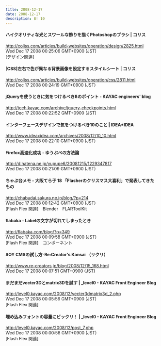 ```yaml
---
title: 2008-12-17
date: 2008-12-17
description: B! 10
---
```


####   ハイクオリティな光とスワールな飾りを描くPhotoshopのブラシ | コリス
http://coliss.com/articles/build-websites/operation/design/2825.html<br>
Wed Dec 17 2008 00:25:06 GMT+0900 (JST)<br>
[デザイン関連]


####   [CSS]左右で色が異なる背景画像を設定するスタイルシート | コリス
http://coliss.com/articles/build-websites/operation/css/2811.html<br>
Wed Dec 17 2008 00:24:19 GMT+0900 (JST)<br>


#### jQueryを使うときに気をつけるべき8のポイント - KAYAC engineers' blog
http://tech.kayac.com/archive/jquery-checkpoints.html<br>
Wed Dec 17 2008 00:22:52 GMT+0900 (JST)<br>


#### インターフェースデザインで気をつけるべき10のこと | IDEA*IDEA
http://www.ideaxidea.com/archives/2008/12/10_10.html<br>
Wed Dec 17 2008 00:22:10 GMT+0900 (JST)<br>


#### Firefox高速化成功 - ゆうぷぺの方法論
http://d.hatena.ne.jp/yupupe6/20081215/1229347817<br>
Wed Dec 17 2008 00:21:09 GMT+0900 (JST)<br>


#### ちゃぶ台メモ  -  大阪てら子 18 「Flasherのクリスマス大喜利」で発表してきたもの
http://chabudai.sakura.ne.jp/blog/?p=214<br>
Wed Dec 17 2008 00:12:42 GMT+0900 (JST)<br>
[Flash Flex 関連]　Blender　FLARToolKit


#### flabaka - Labelの文字が切れてしまったとき
http://flabaka.com/blog/?p=349<br>
Wed Dec 17 2008 00:09:58 GMT+0900 (JST)<br>
[Flash Flex 関連]　コンポーネント


####   SOY CMSの試し方-Re:Creator's Kansai （リクリ）
http://www.re-creators.jp/blog/2008/12/15_168.html<br>
Wed Dec 17 2008 00:07:51 GMT+0900 (JST)<br>


#### まだまだvecter3Dとmatrix3Dを試す | _level0 - KAYAC Front Engineer Blog
http://level0.kayac.com/2008/12/vecter3dmatrix3d_2.php<br>
Wed Dec 17 2008 00:05:56 GMT+0900 (JST)<br>
[Flash Flex 関連]


#### 埋め込みフォントの容量にビックリ！ | _level0 - KAYAC Front Engineer Blog
http://level0.kayac.com/2008/12/post_7.php<br>
Wed Dec 17 2008 00:00:58 GMT+0900 (JST)<br>
[Flash Flex 関連]


